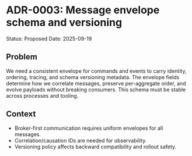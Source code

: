 # ADR-0003: Message envelope schema and versioning

Status: Proposed
Date: 2025-09-19

## Problem

We need a consistent envelope for commands and events to carry identity, ordering, tracing, and schema versioning metadata. The envelope fields determine how we correlate messages, preserve per-aggregate order, and evolve payloads without breaking consumers. This schema must be stable across processes and tooling.

## Context

- Broker-first communication requires uniform envelopes for all messages.
- Correlation/causation IDs are needed for observability.
- Versioning policy affects backward compatibility and rollout safety.
